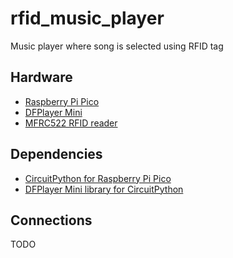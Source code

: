 # rfid_music_player
 
Music player where song is selected using RFID tag

## Hardware

* [Raspberry Pi Pico](https://www.raspberrypi.com/documentation/microcontrollers/raspberry-pi-pico.html)
* [DFPlayer Mini](https://wiki.dfrobot.com/DFPlayer_Mini_SKU_DFR0299)
* [MFRC522 RFID reader](https://randomnerdtutorials.com/security-access-using-mfrc522-rfid-reader-with-arduino/)

## Dependencies

* [CircuitPython for Raspberry Pi Pico](https://circuitpython.org/board/raspberry_pi_pico/)
* [DFPlayer Mini library for CircuitPython](https://github.com/bablokb/circuitpython-dfplayer)

## Connections

TODO